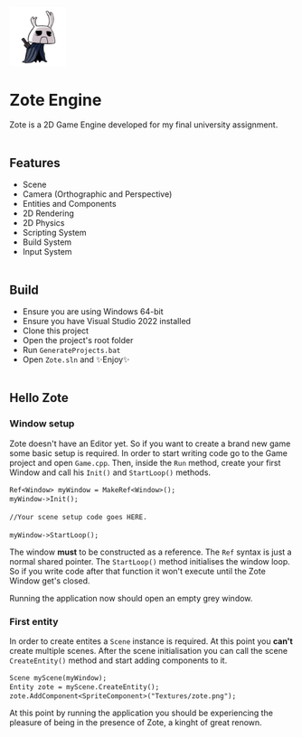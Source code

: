 <img src="Game/Textures/zote.png" alt="drawing" width="100"/>

# **Zote Engine**

Zote is a 2D Game Engine developed for my final university assignment. 
<br/><br/>

## Features
- Scene
- Camera (Orthographic and Perspective)
- Entities and Components
- 2D Rendering
- 2D Physics
- Scripting System
- Build System
- Input System
<br/><br/>

## Build
- Ensure you are using Windows 64-bit
- Ensure you have Visual Studio 2022 installed
- Clone this project
- Open the project's root folder
- Run `GenerateProjects.bat`
- Open `Zote.sln` and ✨Enjoy✨
<br/><br/>

## Hello Zote
<p></p>

### Window setup
Zote doesn't have an Editor yet. So if you want to create a brand new game some basic setup is required. In order to start writing code go to the Game project and open `Game.cpp`. Then, inside the `Run` method, create your first Window and call his `Init()` and `StartLoop()` methods.

```
Ref<Window> myWindow = MakeRef<Window>();
myWindow->Init();

//Your scene setup code goes HERE.

myWindow->StartLoop();
```

The window **must** to be constructed as a reference. The `Ref` syntax is just a normal shared pointer. The `StartLoop()` method initialises the window loop. So if you write code after that function it won't execute until the Zote Window get's closed.
<p></p>
Running the application now should open an empty grey window.
<p></p>

### First entity
In order to create entites a `Scene` instance is required. At this point you **can't** create multiple scenes. After the scene initialisation you can call the scene `CreateEntity()` method and start adding components to it.

```
Scene myScene(myWindow);
Entity zote = myScene.CreateEntity();
zote.AddComponent<SpriteComponent>("Textures/zote.png");
```
<p></p>
At this point by running the application you should be experiencing the pleasure of being in the presence of Zote, a kinght of great renown.












 
